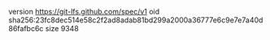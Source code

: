 version https://git-lfs.github.com/spec/v1
oid sha256:23fc8dec514e58c2f2ad8adab81bd299a2000a36777e6c9e7e7a40d86fafbc6c
size 9348
